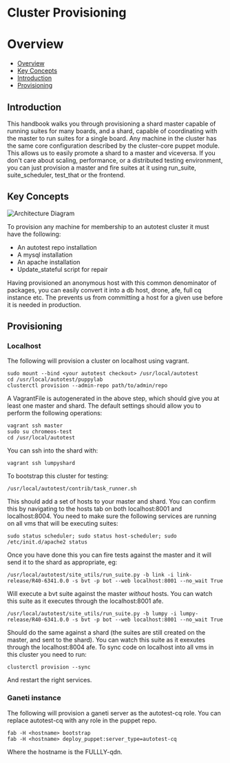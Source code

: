 Cluster Provisioning
====================

# Overview

- [Overview](#overview)
- [Key Concepts](#key-concepts)
- [Introduction](#Introduction)
- [Provisioning](#Provisioning)

## Introduction

This handbook walks you through provisioning a shard master capable of running suites for many boards, and a shard, capable of coordinating with the master to run suites for a single board. Any machine in the cluster has the same core configuration described by the cluster-core puppet module. This allows us to easily promote a shard to a master and viceversa. If you don't care about scaling, performance, or a distributed testing environment, you can just provision a master and fire suites at it using run_suite, suite_scheduler, test_that or the frontend.

## Key Concepts
![Architecture Diagram](https://cloud.githubusercontent.com/assets/3627706/5236006/ad969c72-77d1-11e4-9281-52b6e913fdb3.png?raw=true "Architecture overview")

To provision any machine for membership to an autotest cluster it must have the following:
* An autotest repo installation
* A mysql installation
* An apache installation
* Update_stateful script for repair

Having provisioned an anonymous host with this common denominator of packages, you can easily convert it into a 
db host, drone, afe, full cq instance etc. The prevents us from committing a host for a given use before it is needed in production.

## Provisioning

### Localhost 

The following will provision a cluster on localhost using vagrant.

```
sudo mount --bind <your autotest checkout> /usr/local/autotest
cd /usr/local/autotest/puppylab
clusterctl provision --admin-repo path/to/admin/repo
```

A VagrantFile is autogenerated in the above step, which should give you at least one master and shard.
The default settings should allow you to perform the following operations:

```
vagrant ssh master
sudo su chromeos-test
cd /usr/local/autotest
```

You can ssh into the shard with:
```
vagrant ssh lumpyshard
```

To bootstrap this cluster for testing:
```
/usr/local/autotest/contrib/task_runner.sh
```

This should add a set of hosts to your master and shard. You can confirm this by navigating to the hosts tab on both localhost:8001 and localhost:8004. You need to make sure the following services are running on all vms that will be executing suites:

```
sudo status scheduler; sudo status host-scheduler; sudo /etc/init.d/apache2 status
```

Once you have done this you can fire tests against the master and it will send it to the shard as appropriate, eg:

```
/usr/local/autotest/site_utils/run_suite.py -b link -i link-release/R40-6341.0.0 -s bvt -p bot --web localhost:8001 --no_wait True
```
Will execute a bvt suite against the master *without* hosts. You can watch this suite as it executes through the localhost:8001 afe.

```
/usr/local/autotest/site_utils/run_suite.py -b lumpy -i lumpy-release/R40-6341.0.0 -s bvt -p bot --web localhost:8001 --no_wait True
```

Should do the same against a shard (the suites are still created on the master, and sent to the shard). You can watch this suite as it exexutes through the localhost:8004 afe. To sync code on localhost into all vms in this cluster you need to run:

```
clusterctl provision --sync
```
And restart the right services.


### Ganeti instance
The following will provision a ganeti server as the autotest-cq role. You can replace autotest-cq with any role in the puppet repo.
```
fab -H <hostname> bootstrap
fab -H <hostname> deploy_puppet:server_type=autotest-cq
```
Where the hostname is the FULLLY-qdn.
